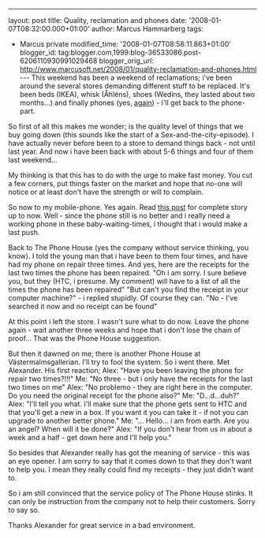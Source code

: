 ---
layout: post
title: Quality, reclamation and phones
date: '2008-01-07T08:32:00.000+01:00'
author: Marcus Hammarberg
tags:
  - Marcus
private
modified_time: '2008-01-07T08:58:11.863+01:00'
blogger_id: tag:blogger.com,1999:blog-36533086.post-6206110930991029468
blogger_orig_url: http://www.marcusoft.net/2008/01/quality-reclamation-and-phones.html ---
This weekend has been a weekend of reclamations; i've been around the
several stores demanding different stuff to be replaced. It's been beds
(IKEA), whisk (Åhléns), shoes (Wedins, they lasted about two months...)
and finally phones (yes,
[again](http://marcushammarberg.blogspot.com/2007/10/non-exsisting-service-quality-at-phone.html)) -
i'll get back to the phone-part.

So first of all this makes me wonder; is the quality level of things
that we buy going down (this sounds like the start of a
Sex-and-the-city-episode). I have actually never before been to a store
to demand things back - not until last year. And now i have been back
with about 5-6 things and four of them last weekend...

My thinking is that this has to do with the urge to make fast money. You
cut a few corners, put things faster on the market and hope that no-one
will notice or at least don't have the strength or will to complain.

So now to my mobile-phone. Yes again. Read [this
post](http://marcushammarberg.blogspot.com/2007/10/non-exsisting-service-quality-at-phone.html)
for complete story up to now. Well - since the phone still is no better
and i really need a working phone in these baby-waiting-times, i thought
that i would make a last push.

Back to The Phone House (yes the company without service thinking, you
know). I told the young man that i have been to them four times, and
have had my phone on repair three times. And yes, here are the receipts
for the last two times the phone has been repaired.
"Oh i am sorry. I sure believe you, but they (HTC, i presume. My
comment) will have to a list of all the times the phone has been
repaired"
"But can't you find the receipt in your computer machine?" - i replied
stupidly. Of course they can.
"No - I've searched it now and no receipt can be found"

At this point i left the store. I wasn't sure what to do now. Leave the
phone again - wait another three weeks and hope that i don't lose the
chain of proof... That was the Phone House suggestion.

But then it dawned on me; there is another Phone House at
Västermalmsgallerian. I'll try to fool the system. So i went there. Met
Alexander. His first reaction;
Alex: "Have you been leaving the phone for repair two times?!!!"
Me: "No three - but i only have the receipts for the last two times on
me"
Alex: "No problemo - they are right here in the computer. Do you need
the original receipt for the phone also?"
Me: "D...d...duh?"
Alex: "I'll tell you what. I'll make sure that the phone gets sent to
HTC and that you'll get a new in a box. If you want it you can take it -
if not you can upgrade to another better phone."
Me: "... Hello... i am from earth. Are you an angel? When will it be
done?"
Alex: "If you don't hear from us in about a week and a half - get down
here and I'll help you."

So besides that Alexander really has got the meaning of service - this
was an eye opener. I am sorry to say that it comes down to that they
don't want to help you. I mean they really could find my receipts - they
just didn't want to.

So i am still convinced that the service policy of The Phone House
stinks. It can only be instruction from the company not to help their
customers. Sorry to say so.

Thanks Alexander for great service in a bad environment.

